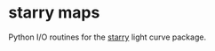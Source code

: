# starry maps

Python I/O routines for the [starry](https://github.com/rodluger/starry)
light curve package.
